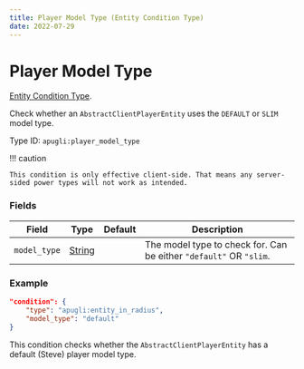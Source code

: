 ```yaml
---
title: Player Model Type (Entity Condition Type)
date: 2022-07-29
---
```


# Player Model Type

[Entity Condition Type](../entity_condition_types.md).

Check whether an `AbstractClientPlayerEntity` uses the `DEFAULT` or `SLIM` model type.

Type ID: `apugli:player_model_type`

!!! caution

    This condition is only effective client-side. That means any server-sided power types will not work as intended.

### Fields

Field  | Type | Default | Description
-------|------|---------|-------------
`model_type` | [String](https://origins.readthedocs.io/en/latest/types/data_types/string/) | | The model type to check for. Can be either `"default"` OR `"slim`.

### Example
```json
"condition": {
    "type": "apugli:entity_in_radius",
    "model_type": "default"
}
```
This condition checks whether the `AbstractClientPlayerEntity` has a default (Steve) player model type.
